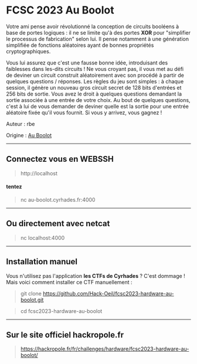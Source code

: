 # FCSC 2023 Au Boolot

Votre ami pense avoir révolutionné la conception de circuits booléens à base de portes logiques : il ne se limite qu'à des portes **XOR** pour "simplifier le processus de fabrication" selon lui. Il pense notamment à une génération simplifiée de fonctions aléatoires ayant de bonnes propriétés cryptographiques.

Vous lui assurez que c'est une fausse bonne idée, introduisant des faiblesses dans les-dits circuits ! Ne vous croyant pas, il vous met au défi de deviner un circuit construit aléatoirement avec son procédé à partir de quelques questions / réponses. Les règles du jeu sont simples : à chaque session, il génère un nouveau gros circuit secret de 128 bits d'entrées et 256 bits de sortie. Vous avez le droit à quelques questions demandant la sortie associée à une entrée de votre choix. Au bout de quelques questions, c'est à lui de vous demander de deviner quelle est la sortie pour une entrée aléatoire fixée qu'il vous fournit. Si vous y arrivez, vous gagnez !



Auteur : rbe

Origine : [Au Boolot](https://hackropole.fr/fr/challenges/hardware/fcsc2023-hardware-au-boolot/)


-----------

## Connectez vous en WEBSSH
> http://localhost

#### tentez 
> nc au-boolot.cyrhades.fr:4000

-----------

## Ou directement avec netcat
> nc localhost:4000


-----------


## Installation manuel
Vous n'utilisez pas l'application **les CTFs de Cyrhades** ? C'est dommage !
Mais voici comment installer ce CTF manuellement :

> git clone https://github.com/Hack-Oeil/fcsc2023-hardware-au-boolot.git

> cd fcsc2023-hardware-au-boolot


-----------


## Sur le site officiel hackropole.fr
> https://hackropole.fr/fr/challenges/hardware/fcsc2023-hardware-au-boolot/